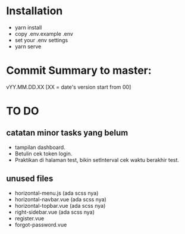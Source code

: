 # Installation
- yarn install
- copy .env.example .env
- set your .env settings
- yarn serve

# Commit Summary to master: 
vYY.MM.DD.XX [XX = date's version start from 00]

# TO DO
## catatan minor tasks yang belum
- tampilan dashboard.
- Betulin cek token login.
- Praktikan di halaman test, bikin setInterval cek waktu berakhir test.

## unused files
- horizontal-menu.js        (ada scss nya)
- horizontal-navbar.vue     (ada scss nya)
- horizontal-topbar.vue     (ada scss nya)
- right-sidebar.vue         (ada scss nya)
- register.vue
- forgot-password.vue
